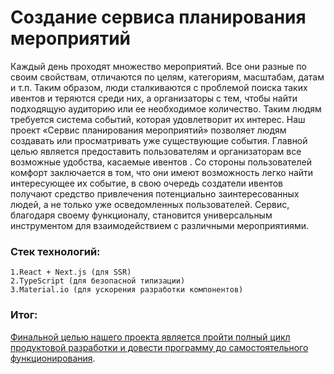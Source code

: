 # Создание сервиса планирования мероприятий #
Каждый день проходят множество мероприятий. Все они разные по своим свойствам, отличаются по целям, категориям, масштабам, датам и т.п. Таким образом, люди сталкиваются с проблемой поиска таких ивентов и теряются среди них, а организаторы с тем, чтобы найти подходящую аудиторию или ее необходимое количество. Таким людям требуется система событий, которая удовлетворит их интерес. Наш проект «Сервис планирования мероприятий» позволяет людям создавать или просматривать уже существующие события. Главной целью является предоставить пользователям и организаторам все возможные удобства, касаемые ивентов . Со стороны пользователей комфорт заключается в том, что они имеют возможность легко найти интересующее их событие, в свою очередь создатели ивентов получают средство привлечения потенциально заинтересованных людей, а не только уже осведомленных пользователей. Сервис, благодаря своему функционалу, становится универсальным инструментом для взаимодействием с различными мероприятиями.

### Стек технологий: ###
    1.React + Next.js (для SSR)
    2.TypeScript (для безопасной типизации)
    3.Material.io (для ускорения разработки компонентов)

### Итог: ###

<span style="text-decoration: underline">Финальной целью нашего проекта является пройти полный цикл продуктовой разработки и довести программу до самостоятельного функционирования</span>.    